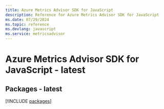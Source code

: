 ```yaml
---
title: Azure Metrics Advisor SDK for JavaScript
description: Reference for Azure Metrics Advisor SDK for JavaScript
ms.date: 07/29/2024
ms.topic: reference
ms.devlang: javascript
ms.service: metricsadvisor
---
```

# Azure Metrics Advisor SDK for JavaScript - latest
## Packages - latest
[!INCLUDE [packages](metrics-advisor-index.md)]